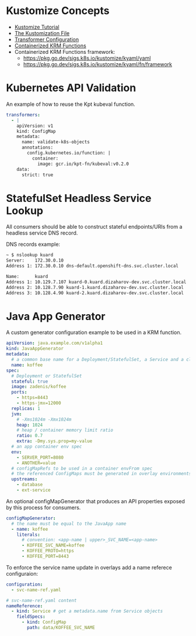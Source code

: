 # Kustomize Concepts
- [Kustomize Tutorial](https://kubernetes.io/docs/tasks/manage-kubernetes-objects/kustomization/)
- [The Kustomization File](https://kubectl.docs.kubernetes.io/references/kustomize/kustomization/)
- [Transformer Configuration](https://github.com/kubernetes-sigs/kustomize/blob/master/examples/transformerconfigs/README.md)
- [Containerized KRM Functions](https://kubectl.docs.kubernetes.io/guides/extending_kustomize/containerized_krm_functions/)
- Containerized KRM Functions framework:
  * https://pkg.go.dev/sigs.k8s.io/kustomize/kyaml/yaml
  * https://pkg.go.dev/sigs.k8s.io/kustomize/kyaml/fn/framework


# Kubernetes API Validation

An example of how to reuse the Kpt kubeval function.

```yaml
transformers:
  - |
    apiVersion: v1
    kind: ConfigMap
    metadata:
      name: validate-k8s-objects
      annotations:
        config.kubernetes.io/function: |
          container:
            image: gcr.io/kpt-fn/kubeval:v0.2.0
    data:
      strict: true
```


# StatefulSet Headless Service Lookup

All consumers should be able to construct stateful endpoints/URIs from a headless service DNS record.

DNS records example:
```bash
~ $ nslookup kuard
Server:    172.30.0.10
Address 1: 172.30.0.10 dns-default.openshift-dns.svc.cluster.local

Name:      kuard
Address 1: 10.129.7.107 kuard-0.kuard.dizaharov-dev.svc.cluster.local
Address 2: 10.128.7.90 kuard-1.kuard.dizaharov-dev.svc.cluster.local
Address 3: 10.128.4.90 kuard-2.kuard.dizaharov-dev.svc.cluster.local
```


# Java App Generator

A custom generator configuration example to be used in a KRM function.

```yaml
apiVersion: java.example.com/v1alpha1
kind: JavaAppGenerator
metadata:
  # a common base name for a Deployment/StatefulSet, a Service and a client ConfigMap
  name: koffee
spec:
  # Deployment or StatefulSet
  stateful: true
  image: zadenis/koffee
  ports:
    - https=8443
    - https-jmx=12000
  replicas: 1
  jvm:
    # -Xms1024m -Xmx1024m
    heap: 1024
    # heap / container memory limit ratio
    ratio: 0.7
    extra: -Dmy.sys.prop=my-value
  # an app container env spec
  env:
    - SERVER_PORT=8080
    - ANOTHER=value
  # configMapRefs to be used in a container envFrom spec
  # the referenced ConfigMaps must be generated in overlay environments
  upstreams:
    - database
    - ext-service
```

An optional configMapGenerator that produces an API properties exposed
by this process for consumers.

```yaml
configMapGenerator:
  # the name must be equal to the JavaApp name
  - name: koffee
    literals:
      # convention: <app-name | upper>_SVC_NAME=<app-name>
      - KOFFEE_SVC_NAME=koffee
      - KOFFEE_PROTO=https
      - KOFFEE_PORT=8443
```

To enforce the service name update in overlays add a name referece configuraion:

```yaml
configuration:
  - svc-name-ref.yaml

# svc-name-ref.yaml content
nameReference:
  - kind: Service # get a metadata.name from Service objects
    fieldSpecs:
      - kind: ConfigMap
        path: data/KOFFEE_SVC_NAME
```